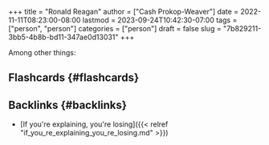 +++
title = "Ronald Reagan"
author = ["Cash Prokop-Weaver"]
date = 2022-11-11T08:23:00-08:00
lastmod = 2023-09-24T10:42:30-07:00
tags = ["person", "person"]
categories = ["person"]
draft = false
slug = "7b829211-3bb5-4b8b-bd11-347ae0d13031"
+++

Among other things:


## Flashcards {#flashcards}


## Backlinks {#backlinks}

-   [If you're explaining, you're losing]({{< relref "if_you_re_explaining_you_re_losing.md" >}})

